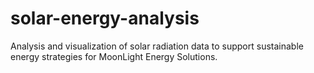 # solar-energy-analysis
Analysis and visualization of solar radiation data to support sustainable energy strategies for MoonLight Energy Solutions.
